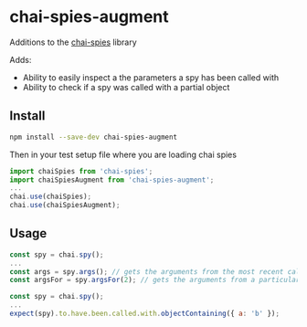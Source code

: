 # chai-spies-augment
Additions to the [chai-spies](https://github.com/chaijs/chai-spies) library

Adds:
 * Ability to easily inspect a the parameters a spy has been called with
 * Ability to check if a spy was called with a partial object

## Install
```bash
npm install --save-dev chai-spies-augment
```

Then in your test setup file where you are loading chai spies
```js
import chaiSpies from 'chai-spies';
import chaiSpiesAugment from 'chai-spies-augment';
...
chai.use(chaiSpies);
chai.use(chaiSpiesAugment);
```

## Usage
```js
const spy = chai.spy();
...
const args = spy.args(); // gets the arguments from the most recent call to the spy
const argsFor = spy.argsFor(2); // gets the arguments from a particular call to the spy
```

```js
const spy = chai.spy();
...
expect(spy).to.have.been.called.with.objectContaining({ a: 'b' });
```
